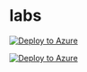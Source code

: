 # labs

[![Deploy to Azure](http://azuredeploy.net/AzureGov.png)](https://portal.azure.us/#create/Microsoft.Template/uri/https%3A%2F%2Fraw.githubusercontent.com%2Fjomolesk%2Flabs%2Fmaster%2FOPSLabRG.jsonn)

[![Deploy to Azure](http://azuredeploy.net/AzureGov.png)](https://portal.azure.us/#create/Microsoft.Template/uri/https%3A%2F%2Fraw.githubusercontent.com%2Fjomolesk%2Flabs%2Fmaster%2FBackupLabRG.json)
